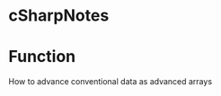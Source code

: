 # cSharpNotes

Function
========================
How to advance conventional data as advanced arrays

